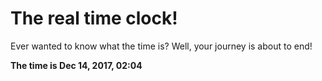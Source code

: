 # The real time clock!

Ever wanted to know what the time is? Well, your journey is about to end!

**The time is Dec 14, 2017, 02:04**